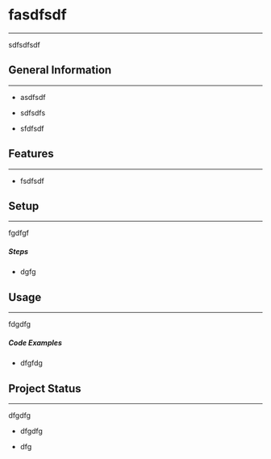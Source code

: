 <h1>fasdfsdf</h1>
<hr><p>sdfsdfsdf</p><h2>General Information</h2>
<hr><ul>
<li>asdfsdf</li>
</ul><ul>
<li>sdfsdfs</li>
</ul><ul>
<li>sfdfsdf</li>
</ul><h2>Features</h2>
<hr><ul>
<li>fsdfsdf</li>
</ul><h2>Setup</h2>
<hr><p>fgdfgf</p><h5>Steps</h5><ul>
<li>dgfg</li>
</ul><h2>Usage</h2>
<hr><p>fdgdfg</p><h5>Code Examples</h5><ul>
<li>dfgfdg</li>
</ul><h2>Project Status</h2>
<hr><p>dfgdfg</p><ul>
<li>dfgdfg</li>
</ul><ul>
<li>dfg</li>
</ul>
